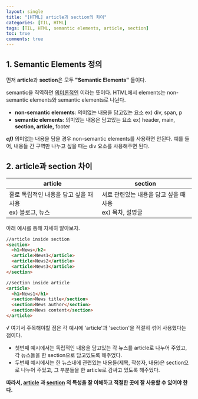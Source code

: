 ```yaml
---
layout: single
title: "[HTML] article과 section의 차이"
categories: [TIL, HTML]
tags: [TIL, HTML, semantic elements, article, section]
toc: true
comments: true
---
```


## 1. Semantic Elements 정의
먼저 **article**과 **section**은 모두 **"Semantic Elements"** 들이다.  

semantic을 직역하면 <u>의미론적인</u> 이라는 뜻이다. HTML에서 elements는 non-semantic elements와 semantic elements로 나뉜다.  

- **non-semantic elements**: 의미없는 내용을 담고있는 요소 ex) div, span, p  
- **semantic elements**: 의미있는 내용은 담고있는 요소 ex) header, main, **section, article,** footer  

***cf)*** 의미없는 내용을 담을 경우 non-semantic elements를 사용하면 안된다. 예를 들어, 내용들 간 구역만 나누고 싶을 때는 div 요소를 사용해주면 된다. 


## 2. article과 section 차이

article | section
--- | ---
홀로 독립적인 내용을 담고 싶을 때 사용<br/> ex) 블로그, 뉴스 | 서로 관련있는 내용을 담고 싶을 때 사용<br/> ex) 목차, 설명글

아래 예시를 통해 자세히 알아보자. 
```html
//article inside section
<section>
  <h1>News</h2>
  <article>News1</article>
  <article>News2</article>
  <article>News3</article>
</section>
```
```html
//section inside article
<article> 
  <h1>News1</h1>
  <section>News title</section>
  <section>News author</section>
  <section>News content</section>
</article>
``` 

√ 여기서 주목해야할 점은 각 예시에 'article'과 'section'을 적절히 섞어 사용했다는 점이다.
- 첫번째 예시에서는 독립적인 내용을 담고있는 각 뉴스를 article로 나누어 주었고, 각 뉴스들을 한 section으로 담고있도록 해주었다. 
- 두번째 예시에서는 한 뉴스내에 관련있는 내용들(제목, 작성자, 내용)은 section으로 나누어 주었고, 그 부분들을 한 article로 감싸고 있도록 해주었다. 

**따라서, <u>article</u> 과 <u>section</u> 의 특성을 잘 이해하고 적절한 곳에 잘 사용할 수 있어야 한다.**
